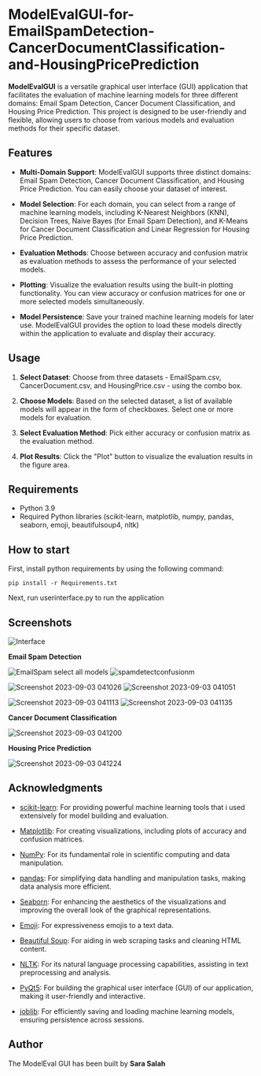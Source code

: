 # ModelEvalGUI-for-EmailSpamDetection-CancerDocumentClassification-and-HousingPricePrediction

**ModelEvalGUI** is a versatile graphical user interface (GUI) application that facilitates the evaluation of machine learning models for three different domains: Email Spam Detection, Cancer Document Classification, and Housing Price Prediction. This project is designed to be user-friendly and flexible, allowing users to choose from various models and evaluation methods for their specific dataset.

## Features

- **Multi-Domain Support**: ModelEvalGUI supports three distinct domains: Email Spam Detection, Cancer Document Classification, and Housing Price Prediction. You can easily choose your dataset of interest.

- **Model Selection**: For each domain, you can select from a range of machine learning models, including K-Nearest Neighbors (KNN), Decision Trees, Naive Bayes (for Email Spam Detection), and K-Means for Cancer Document Classification and Linear Regression for Housing Price Prediction.

- **Evaluation Methods**: Choose between accuracy and confusion matrix as evaluation methods to assess the performance of your selected models.

- **Plotting**: Visualize the evaluation results using the built-in plotting functionality. You can view accuracy or confusion matrices for one or more selected models simultaneously.

- **Model Persistence**: Save your trained machine learning models for later use. ModelEvalGUI provides the option to load these models directly within the application to evaluate and display their accuracy.

## Usage

1. **Select Dataset**: Choose from three datasets - EmailSpam.csv, CancerDocument.csv, and HousingPrice.csv - using the combo box.

2. **Choose Models**: Based on the selected dataset, a list of available models will appear in the form of checkboxes. Select one or more models for evaluation.

3. **Select Evaluation Method**: Pick either accuracy or confusion matrix as the evaluation method.

4. **Plot Results**: Click the "Plot" button to visualize the evaluation results in the figure area.


## Requirements

- Python 3.9
- Required Python libraries (scikit-learn, matplotlib, numpy, pandas, seaborn, emoji, beautifulsoup4, nltk)


## How to start

First, install python requirements by using the following command:

```
pip install -r Requirements.txt
```
Next, run userinterface.py to run the application 


## Screenshots

![Interface](https://github.com/sara-salah1/ModelEvalGUI-for-EmailSpamDetection-CancerDocumentClassification-and-HousingPricePrediction/assets/67710906/8fa260f3-af7c-4635-9fb1-a7acb971bcd5)

**Email Spam Detection**



![EmailSpam select all models](https://github.com/sara-salah1/ModelEvalGUI-for-EmailSpamDetection-CancerDocumentClassification-and-HousingPricePrediction/assets/67710906/5c690d2b-e653-4d51-88be-4ddb3ec8775f)
![spamdetectconfusionm](https://github.com/sara-salah1/ModelEvalGUI-for-EmailSpamDetection-CancerDocumentClassification-and-HousingPricePrediction/assets/67710906/cc74272c-7eca-4a20-b663-f98e1d7ffbde)

![Screenshot 2023-09-03 041026](https://github.com/sara-salah1/ModelEvalGUI-for-EmailSpamDetection-CancerDocumentClassification-and-HousingPricePrediction/assets/67710906/152f08e5-509d-4e4a-9ea8-8cb0960f9e41)
![Screenshot 2023-09-03 041051](https://github.com/sara-salah1/ModelEvalGUI-for-EmailSpamDetection-CancerDocumentClassification-and-HousingPricePrediction/assets/67710906/7f5affd8-bca4-4a3f-9353-7742fd326858)

![Screenshot 2023-09-03 041113](https://github.com/sara-salah1/ModelEvalGUI-for-EmailSpamDetection-CancerDocumentClassification-and-HousingPricePrediction/assets/67710906/f64c1314-50d3-4e5e-b399-7a07535f72c0)
![Screenshot 2023-09-03 041135](https://github.com/sara-salah1/ModelEvalGUI-for-EmailSpamDetection-CancerDocumentClassification-and-HousingPricePrediction/assets/67710906/81ab120e-6b00-48a3-8c2c-81c12804e89d)



**Cancer Document Classification**

![Screenshot 2023-09-03 041200](https://github.com/sara-salah1/ModelEvalGUI-for-EmailSpamDetection-CancerDocumentClassification-and-HousingPricePrediction/assets/67710906/eb15b9b0-b7e8-45e2-afed-5c06c03ab2c8)



**Housing Price Prediction**

![Screenshot 2023-09-03 041224](https://github.com/sara-salah1/ModelEvalGUI-for-EmailSpamDetection-CancerDocumentClassification-and-HousingPricePrediction/assets/67710906/e1d78152-7a77-43d9-b2a6-1dcecda06289)




## Acknowledgments


- [scikit-learn](https://scikit-learn.org/): For providing powerful machine learning tools that i used extensively for model building and evaluation.

- [Matplotlib](https://matplotlib.org/): For creating visualizations, including plots of accuracy and confusion matrices.

- [NumPy](https://numpy.org/): For its fundamental role in scientific computing and data manipulation.

- [pandas](https://pandas.pydata.org/): For simplifying data handling and manipulation tasks, making data analysis more efficient.

- [Seaborn](https://seaborn.pydata.org/): For enhancing the aesthetics of the visualizations and improving the overall look of the graphical representations.

- [Emoji](https://pypi.org/project/emoji/): For expressiveness emojis to a text data.

- [Beautiful Soup](https://www.crummy.com/software/BeautifulSoup/): For aiding in web scraping tasks and cleaning HTML content.

- [NLTK](https://www.nltk.org/): For its natural language processing capabilities, assisting in text preprocessing and analysis.

- [PyQt5](https://pypi.org/project/PyQt5/): For building the graphical user interface (GUI) of our application, making it user-friendly and interactive.

- [joblib](https://pypi.org/project/joblib/): For efficiently saving and loading machine learning models, ensuring persistence across sessions.




## Author
The ModelEval GUI has been built by **Sara Salah**


